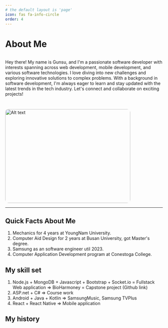 ```yaml
---
# the default layout is 'page'
icon: fas fa-info-circle
order: 4
---
```

# **About Me**

<div style="display: flex; flex-direction: column;">
  <div style="margin-bottom: 20px;">
    <p style="margin-bottom: 20px;">Hey there! My name is Gunsu, and I'm a passionate software developer with interests spanning across web development, mobile development, and various software technologies. I love diving into new challenges and exploring innovative solutions to complex problems. With a background in software development, I'm always eager to learn and stay updated with the latest trends in the tech industry. Let's connect and collaborate on exciting projects!</p>
  </div>
  <div>
    <img src="https://github.com/lgswin/lgswin.github.io/assets/83533586/1084d21c-0258-4e37-a35e-0c833f860bdc" alt="Alt text" width="400" height="300" style="border-radius: 10px;"/>
  </div>
</div>


---

## **Quick Facts About Me**

1. Mechanics for 4 years at YoungNam University.
2. Computer Aid Design for 2 years at Busan University, got Master's degree.
3. Samsung as an software engineer util 2023.
4. Computer Application Development program at Conestoga College.

## **My skill set**
1. Node.js + MongoDB + Javascript + Bootstrap + Socket.io = Fullstack Web application 
   => BioHarmoney = Capstone project (Github link)
2. ASP.net + C#
  => Course work
3. Android + Java + Kotlin
  => SamsungMusic, Samsung TVPlus
4. React + React Native
  => Mobile application


## **My history**
